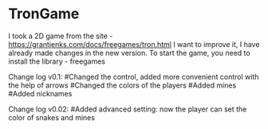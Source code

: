 # TronGame

I took a 2D game from the site - https://grantjenks.com/docs/freegames/tron.html
I want to improve it, I have already made changes in the new version.
To start the game, you need to install the library - freegames

Change log v0.1:
#Changed the control, added more convenient control with the help of arrows
#Changed the colors of the players
#Added mines
#Added nicknames

Change log v0.02:
#Added advanced setting: now the player can set the color of snakes and mines
